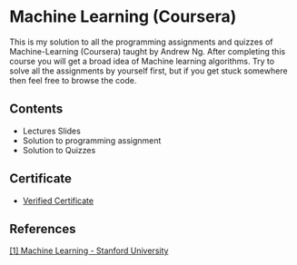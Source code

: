 <!-- Coursera-Machine-Learning-Stanford is being sponsored by the following tool; please help to support us by taking a look and signing up to a free trial 
<a href="https://tracking.gitads.io/?repo=Coursera-Machine-Learning-Stanford"><img src="https://images.gitads.io/Coursera-Machine-Learning-Stanford" alt="GitAds"/></a> -->

# Machine Learning (Coursera)
This is my solution to all the programming assignments and quizzes of Machine-Learning (Coursera) taught by Andrew Ng. After completing this course you will get a broad idea of Machine learning algorithms. Try to solve all the assignments by yourself first, but if you get stuck somewhere then feel free to browse the code.

## Contents
* Lectures Slides
* Solution to programming assignment
* Solution to Quizzes

## Certificate
* [Verified Certificate](https://www.coursera.org/account/accomplishments/certificate/GDDBFB572MUQ)

## References
[[1] Machine Learning - Stanford University](https://www.coursera.org/learn/machine-learning)
